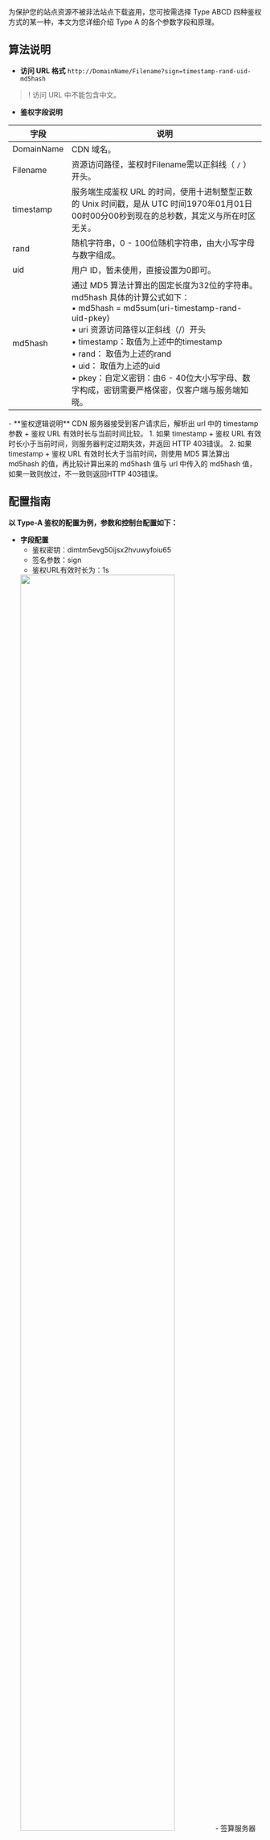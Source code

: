 为保护您的站点资源不被非法站点下载盗用，您可按需选择 Type ABCD 四种鉴权方式的某一种，本文为您详细介绍 Type A 的各个参数字段和原理。

## 算法说明

- **访问 URL 格式**
`http://DomainName/Filename?sign=timestamp-rand-uid-md5hash` 
>! 访问 URL 中不能包含中文。

- **鉴权字段说明** 
<table>
<thead>
<tr>
<th>字段</th>
<th>说明</th>
</tr>
</thead>
<tbody><tr>
<td>DomainName</td>
<td>CDN 域名。</td>
</tr>
<tr>
<td>Filename</td>
<td>资源访问路径，鉴权时Filename需以正斜线（ <code>/</code> ）开头。</td>
</tr>
<tr>
<td>timestamp</td>
<td>服务端生成鉴权 URL 的时间，使用十进制整型正数的 Unix 时间戳，是从 UTC 时间1970年01月01日00时00分00秒到现在的总秒数，其定义与所在时区无关。</td>
</tr>
<tr>
<td>rand</td>
<td>随机字符串，0 - 100位随机字符串，由大小写字母与数字组成。</td>
</tr>
<tr>
<td>uid</td>
<td>用户 ID，暂未使用，直接设置为0即可。</td>
</tr>
<tr>
<td>md5hash</td>
<td>通过 MD5 算法计算出的固定长度为32位的字符串。md5hash 具体的计算公式如下：<br>• md5hash = md5sum(uri-timestamp-rand-uid-pkey)   <br>•  uri 资源访问路径以正斜线（/）开头    <br>• timestamp：取值为上述中的timestamp<br>    • rand： 取值为上述的rand   <br>•  uid： 取值为上述的uid  <br>•  pkey：自定义密钥：由6 - 40位大小写字母、数字构成，密钥需要严格保密，仅客户端与服务端知晓。</td>
</tr>
</tbody></table>
- **鉴权逻辑说明** 
CDN 服务器接受到客户请求后，解析出 url 中的 timestamp 参数 + 鉴权 URL 有效时长与当前时间比较。
	1. 如果 timestamp + 鉴权 URL 有效时长小于当前时间，则服务器判定过期失效，并返回 HTTP 403错误。
	2. 如果 timestamp + 鉴权 URL 有效时长大于当前时间，则使用 MD5 算法算出 md5hash 的值，再比较计算出来的 md5hash 值与 url 中传入的 md5hash 值，如果一致则放过，不一致则返回HTTP 403错误。

## 配置指南 

**以 Type-A 鉴权的配置为例，参数和控制台配置如下：**

- **字段配置** 
	- 鉴权密钥：dimtm5evg50ijsx2hvuwyfoiu65
	- 签名参数：sign
	- 鉴权URL有效时长为：1s   
	<img src="https://staticintl.cloudcachetci.com/yehe/backend-news/sR8D244_%E4%BC%81%E4%B8%9A%E5%BE%AE%E4%BF%A1%E6%88%AA%E5%9B%BE_20230423152051.png" width="80%">
	-  签算服务器生成鉴权URL的时间：2020年02月27日16:10:32（UTC+8），转换为十进制的整形数值为1582791032(timestamp)
	-  请求源站地址：`http://www.mixcre.com/test/1.jpg`
- **生成过程**
 -  获取鉴权参数
<table>
<thead>
<tr>
<th>参数</th>
<th>值</th>
</tr>
</thead>
<tbody><tr>
<td>uri</td>
<td>资源访问路径为 /test.jpg</td>
</tr>
<tr>
<td>timestamp</td>
<td>1582791032</td>
</tr>
<tr>
<td>rand</td>
<td>生成随机数为 im1acp76sx9sdqe601v</td>
</tr>
<tr>
<td>uid</td>
<td>设置为0</td>
</tr>
<tr>
<td>pkey</td>
<td>dimtm5evg50ijsx2hvuwyfoiu65</td>
</tr>
</tbody></table>
 - 拼接签名串：/test.jpg-1582791032-im1acp76sx9sdqe601v-0-dimtm5evg50ijsx2hvuwyfoiu65
 - 计算签名串的 md5 值：md5hash =md5sum(uri-timestamp-rand-uid-pkey)= md5sum(/test.jpg-1582791032-im1acp76sx9sdqe601v-0-dimtm5evg50ijsx2hvuwyfoiu65) = 3fbb88382c9356b6faaf9d68c7b2ae3a

-   **生成鉴权 URL**：`http://www.mixcre.com/test/1.jpg?sign=1682234383-YES3WZ57u91G3zA1YYzh5Y3aIy6U2i0K-0-57b80424b3e6f9da4027fe13c00c44a7`
当客户端通过加密URL进行访问时，如果CDN服务器计算出来的 md5hash 值与访问请求中带的md5hash值相同，都为3fbb88382c9356b6faaf9d68c7b2ae3a，则鉴权通过，反之鉴权失败。

## 注意事项

**缓存命中率**

 开启了 TypeA 鉴权模式的域名，访问 URL 会携带鉴权参数，在 CDN 节点进行资源缓存时，会自动忽略对应的参数进行缓存，不会影响域名缓存命中率。

>! 因配置后会自动忽略对应的参数，即会忽略配置的鉴权参数，所以会影响鉴权范围内文件的缓存键，且此处的优先级高于**缓存配置 - 缓存键规则配置**处的缓存键规则。
例如，此处 TypeA 配置为： 鉴权参数：sign - 鉴权范围：jpg，则 jpg 类型的文件会自动忽略“sign”参数，即使**缓存配置 - 缓存键规则配置**处已配置：全部文件 - 不忽略参数。

**回源策略**

开启了 TypeA 鉴权模式的域名，访问格式为：
 `http://DomainName/Filename?sign=timestamp-rand-uid-md5hash` 

鉴权通过后，未命中 CDN 节点，节点会发起回源请求，**格式与访问请求保持一致，会保留签名参数**，源站可按需进行忽略或二次校验。
